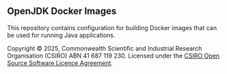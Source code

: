 ## OpenJDK Docker Images

This repository contains configuration for building Docker images that can be
used for running Java applications.

Copyright © 2025, Commonwealth Scientific and Industrial Research Organisation 
(CSIRO) ABN 41 687 119 230. Licensed under the 
[CSIRO Open Source Software Licence Agreement](./LICENSE.md).

